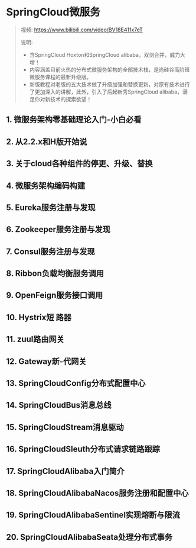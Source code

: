 # SpringCloud微服务

> 视频:  https://www.bilibili.com/video/BV18E411x7eT
>
> 说明:  
>
> - 含SpringCloud Hoxton和SpringCloud alibaba，双剑合并，威力大增！
> - 内容涵盖目前火热的分布式微服务架构的全部技术栈，是尚硅谷高阶班微服务课程的最新升级版。
> - 新版教程对老版的五大技术做了升级加强和替换更新，对原有技术进行了更加深入的讲解，此外，引入了后起新秀SpringCloud alibaba，满足你对新技术的探索欲望！



## 1. 微服务架构零基础理论入门-小白必看


## 2. 从2.2.x和H版开始说


## 3. 关于cloud各种组件的停更、升级、替换


## 4. 微服务架构编码构建


## 5. Eureka服务注册与发现


## 6. Zookeeper服务注册与发现


## 7. Consul服务注册与发现


## 8. Ribbon负载均衡服务调用


## 9. OpenFeign服务接口调用


## 10. Hystrix短 路器


## 11. zuul路由网关


## 12. Gateway新-代网关


## 13. SpringCloudConfig分布式配置中心


## 14. SpringCloudBus消息总线


## 15. SpringCloudStream消息驱动


## 16. SpringCloudSleuth分布式请求链路跟踪


## 17. SpringCloudAlibaba入门简介


## 18. SpringCloudAlibabaNacos服务注册和配置中心


## 19. SpringCloudAlibabaSentinel实现熔断与限流


## 20. SpringCloudAlibabaSeata处理分布式事务

